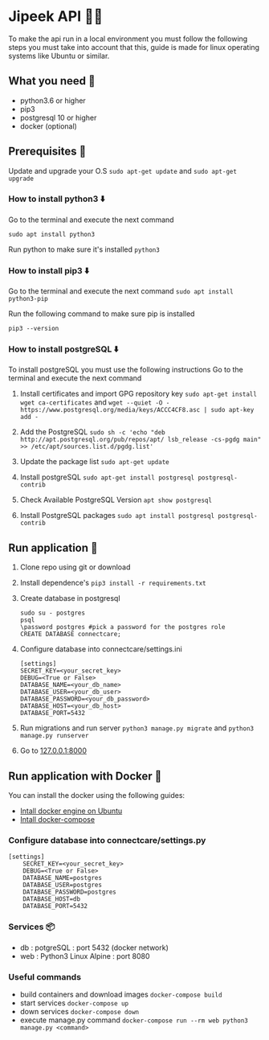 # Jipeek API 👨‍💻
To make the api run in a local environment you must follow the following steps you must take into account that this, guide is made for linux operating systems like Ubuntu or similar.
## What you need 🙋
- python3.6 or higher
- pip3 
- postgresql 10 or higher
- docker (optional)
## Prerequisites 📄
Update and upgrade your O.S
`sudo apt-get update` and `sudo apt-get upgrade`

### How to install python3 ⬇️
Go to the terminal and execute the next command

`sudo apt install python3`

Run python to make sure it's installed `python3`

### How to install pip3 ⬇️
Go to the terminal and execute the next command
`sudo apt install python3-pip`

Run the following command to make sure pip is installed 

`pip3 --version`

### How to install postgreSQL ⬇️
To install postgreSQL you must use the following instructions
Go to the terminal and execute the next command

1. Install certificates and import GPG repository key
`sudo apt-get install wget ca-certificates` and `wget --quiet -O - https://www.postgresql.org/media/keys/ACCC4CF8.asc | sudo apt-key add -`

2. Add the PostgreSQL
`sudo sh -c 'echo "deb http://apt.postgresql.org/pub/repos/apt/ lsb_release -cs-pgdg main" >> /etc/apt/sources.list.d/pgdg.list'`

3. Update the package list 
`sudo apt-get update`

4. Install postgreSQL
`sudo apt-get install postgresql postgresql-contrib`

5. Check Available PostgreSQL Version `apt show postgresql`

6. Install PostgreSQL packages `sudo apt install postgresql postgresql-contrib`

## Run application 🚀
1. Clone repo using git or download
2. Install dependence's `pip3 install -r requirements.txt`
3. Create database in postgresql 
    ```
    sudo su - postgres
    psql
    \password postgres #pick a password for the postgres role
    CREATE DATABASE connectcare;
    ```
4. Configure database into connectcare/settings.ini
    ```
    [settings]
    SECRET_KEY=<your_secret_key>
    DEBUG=<True or False>
    DATABASE_NAME=<your_db_name>
    DATABASE_USER=<your_db_user>
    DATABASE_PASSWORD=<your_db_password>
    DATABASE_HOST=<your_db_host>
    DATABASE_PORT=5432
    ```

5. Run migrations and run server `python3 manage.py migrate` and `python3 manage.py runserver`

6. Go to [127.0.0.1:8000](http://127.0.0.1:8000)

## Run application with Docker 🐋
You can install the docker using the following guides:
- [Intall docker engine on Ubuntu](https://docs.docker.com/engine/install/ubuntu/ "Install docker engine on Ubuntu")
- [Intall docker-compose](https://docs.docker.com/compose/install/)

### Configure database into connectcare/settings.py
```
[settings]
    SECRET_KEY=<your_secret_key>
    DEBUG=<True or False>
    DATABASE_NAME=postgres
    DATABASE_USER=postgres
    DATABASE_PASSWORD=postgres
    DATABASE_HOST=db
    DATABASE_PORT=5432
```

### Services 📦
- db : potgreSQL : port 5432 (docker network)
- web : Python3 Linux Alpine : port 8080

### Useful commands
- build containers and download images `docker-compose build`
- start services `docker-compose up`
- down services `docker-compose down`
- execute manage.py command `docker-compose run --rm web python3 manage.py <command>`